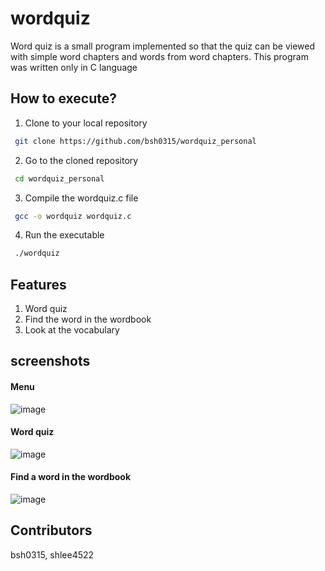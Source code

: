 # wordquiz
Word quiz is a small program implemented so that the quiz can be viewed with simple word chapters and words from word chapters. 
This program was written only in C language

## How to execute?
1. Clone to your local repository
```bash
 git clone https://github.com/bsh0315/wordquiz_personal
```
2. Go to the cloned repository
```bash
 cd wordquiz_personal
```
3. Compile the wordquiz.c file
```bash
 gcc -o wordquiz wordquiz.c
```
4. Run the executable
```bash
 ./wordquiz
```
## Features
1. Word quiz
2. Find the word in the wordbook
3. Look at the vocabulary


## screenshots
#### Menu
![image](https://github.com/bsh0315/wordquiz_personal/assets/96672629/b320657f-e1e2-4e5a-98f4-d5d0eb4a8615)

#### Word quiz
![image](https://github.com/bsh0315/wordquiz_personal/assets/96672629/a0eceffd-20a8-4b47-8d0e-b2062297aec3)

#### Find a word in the wordbook
![image](https://github.com/bsh0315/wordquiz_personal/assets/96672629/0c2d2193-4119-477c-9cb6-92ba440e8abf)


## Contributors
bsh0315, shlee4522

